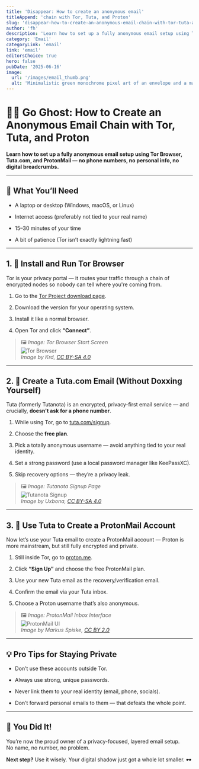 ```yaml
---
title: 'Disappear: How to create an anonymous email'
titleAppend: 'chain with Tor, Tuta, and Proton'
slug: 'disappear-how-to-create-an-anonymous-email-chain-with-tor-tuta-and-proton'
author: 'fh'
description: 'Learn how to set up a fully anonymous email setup using Tor Browser, Tuta.com, and ProtonMail — no phone numbers, no personal info, no digital breadcrumbs.'
category: 'Email'
categoryLink: 'email'
link: 'email'
editorsChoice: true
hero: false
pubDate: '2025-06-16'
image:
  url: '/images/email_thumb.png'
  alt: 'Minimalistic green monochrome pixel art of an envelope and a masked face, connected with dotted lines, retro terminal style, 8-bit aesthetic, hacker vibe, wide composition.'
---
```


# 🕵️‍♂️ Go Ghost: How to Create an Anonymous Email Chain with Tor, Tuta, and Proton

**Learn how to set up a fully anonymous email setup using Tor Browser, Tuta.com, and ProtonMail — no phone numbers, no personal info, no digital breadcrumbs.**

---

## 🔧 What You’ll Need

- A laptop or desktop (Windows, macOS, or Linux)
    
- Internet access (preferably not tied to your real name)
    
- 15–30 minutes of your time
    
- A bit of patience (Tor isn’t exactly lightning fast)
    

---

## 1. 🧅 Install and Run Tor Browser

Tor is your privacy portal — it routes your traffic through a chain of encrypted nodes so nobody can tell where you're coming from.

1. Go to the [Tor Project download page](https://www.torproject.org/download/).
    
2. Download the version for your operating system.
    
3. Install it like a normal browser.
    
4. Open Tor and click **“Connect”**.
    

> 🖼️ _Image: Tor Browser Start Screen_  
> ![Tor Browser](https://upload.wikimedia.org/wikipedia/commons/thumb/d/d7/Tor_Browser_start_page_screenshot.png/800px-Tor_Browser_start_page_screenshot.png)  
> _Image by Krd, [CC BY-SA 4.0](https://creativecommons.org/licenses/by-sa/4.0/)_

---

## 2. 📧 Create a Tuta.com Email (Without Doxxing Yourself)

Tuta (formerly Tutanota) is an encrypted, privacy-first email service — and crucially, **doesn't ask for a phone number**.

1. While using Tor, go to [tuta.com/signup](https://tuta.com/signup).
    
2. Choose the **free plan**.
    
3. Pick a totally anonymous username — avoid anything tied to your real identity.
    
4. Set a strong password (use a local password manager like KeePassXC).
    
5. Skip recovery options — they’re a privacy leak.
    

> 🖼️ _Image: Tutanota Signup Page_  
> ![Tutanota Signup](https://upload.wikimedia.org/wikipedia/commons/thumb/8/85/Tutanota_signup.png/800px-Tutanota_signup.png)  
> _Image by Uxbona, [CC BY-SA 4.0](https://creativecommons.org/licenses/by-sa/4.0/)_

---

## 3. 🪪 Use Tuta to Create a ProtonMail Account

Now let’s use your Tuta email to create a ProtonMail account — Proton is more mainstream, but still fully encrypted and private.

1. Still inside Tor, go to [proton.me](https://proton.me).
    
2. Click **“Sign Up”** and choose the free ProtonMail plan.
    
3. Use your new Tuta email as the recovery/verification email.
    
4. Confirm the email via your Tuta inbox.
    
5. Choose a Proton username that’s also anonymous.
    

> 🖼️ _Image: ProtonMail Inbox Interface_  
> ![ProtonMail UI](https://upload.wikimedia.org/wikipedia/commons/thumb/b/b1/Protonmail-inbox-desktop.png/800px-Protonmail-inbox-desktop.png)  
> _Image by Markus Spiske, [CC BY 2.0](https://creativecommons.org/licenses/by/2.0/)_

---

## 💡 Pro Tips for Staying Private

- Don’t use these accounts outside Tor.
    
- Always use strong, unique passwords.
    
- Never link them to your real identity (email, phone, socials).
    
- Don’t forward personal emails to them — that defeats the whole point.
    

---

## 🎉 You Did It!

You’re now the proud owner of a privacy-focused, layered email setup.  
No name, no number, no problem.

**Next step?** Use it wisely. Your digital shadow just got a whole lot smaller. 🕶️
